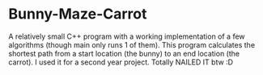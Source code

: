 Bunny-Maze-Carrot
=================

A relatively small C++ program with a working implementation of a few algorithms (though main only runs 1 of them).
This program calculates the shortest path from a start location (the bunny) to an end location (the carrot). I used it for a second year project. Totally NAILED IT btw :D
